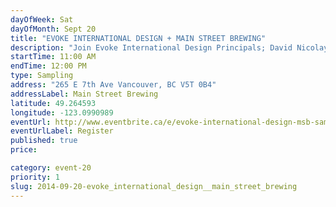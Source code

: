 ```yaml
---
dayOfWeek: Sat
dayOfMonth: Sept 20
title: "EVOKE INTERNATIONAL DESIGN + MAIN STREET BREWING"
description: "Join Evoke International Design Principals; David Nicolay and Robert Edmonds and MSB Owner, Nigel Pike @ Main Street Brewery to converse about collaboration, branding and multidisciplinary design while sampling one or 3 of MSB's libations."
startTime: 11:00 AM
endTime: 12:00 PM
type: Sampling
address: "265 E 7th Ave Vancouver, BC V5T 0B4"
addressLabel: Main Street Brewing
latitude: 49.264593
longitude: -123.0990989
eventUrl: http://www.eventbrite.ca/e/evoke-international-design-msb-sampling-for-vdw-tickets-13143226745
eventUrlLabel: Register
published: true
price: 

category: event-20
priority: 1
slug: 2014-09-20-evoke_international_design__main_street_brewing
---
```

